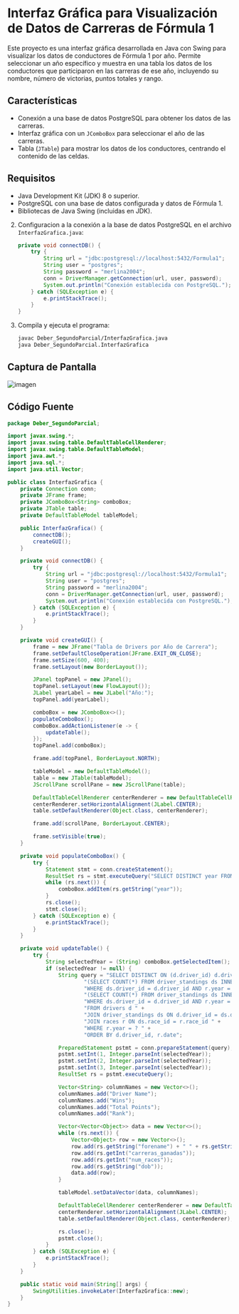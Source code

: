# Interfaz Gráfica para Visualización de Datos de Carreras de Fórmula 1

Este proyecto es una interfaz gráfica desarrollada en Java con Swing para visualizar los datos de conductores de Fórmula 1 por año. Permite seleccionar un año específico y muestra en una tabla los datos de los conductores que participaron en las carreras de ese año, incluyendo su nombre, número de victorias, puntos totales y rango.

## Características

- Conexión a una base de datos PostgreSQL para obtener los datos de las carreras.
- Interfaz gráfica con un `JComboBox` para seleccionar el año de las carreras.
- Tabla (`JTable`) para mostrar los datos de los conductores, centrando el contenido de las celdas.

## Requisitos

- Java Development Kit (JDK) 8 o superior.
- PostgreSQL con una base de datos configurada y datos de Fórmula 1.
- Bibliotecas de Java Swing (incluidas en JDK).


2. Configuracion a la conexión a la base de datos PostgreSQL en el archivo `InterfazGrafica.java`:
    ```java
    private void connectDB() {
        try {
            String url = "jdbc:postgresql://localhost:5432/Formula1";
            String user = "postgres";
            String password = "merlina2004";
            conn = DriverManager.getConnection(url, user, password);
            System.out.println("Conexión establecida con PostgreSQL.");
        } catch (SQLException e) {
            e.printStackTrace();
        }
    }
    ```

3. Compila y ejecuta el programa:
    ```bash
    javac Deber_SegundoParcial/InterfazGrafica.java
    java Deber_SegundoParcial.InterfazGrafica
    ```

## Captura de Pantalla

![imagen](https://github.com/JansHilaca/ConductoresInterfaz/assets/168945853/82d7ea64-8c87-467a-8a6f-e8c43e20e474)

## Código Fuente

```java
package Deber_SegundoParcial;

import javax.swing.*;
import javax.swing.table.DefaultTableCellRenderer;
import javax.swing.table.DefaultTableModel;
import java.awt.*;
import java.sql.*;
import java.util.Vector;

public class InterfazGrafica {
    private Connection conn;
    private JFrame frame;
    private JComboBox<String> comboBox;
    private JTable table;
    private DefaultTableModel tableModel;

    public InterfazGrafica() {
        connectDB();
        createGUI();
    }

    private void connectDB() {
        try {
            String url = "jdbc:postgresql://localhost:5432/Formula1";
            String user = "postgres";
            String password = "merlina2004";
            conn = DriverManager.getConnection(url, user, password);
            System.out.println("Conexión establecida con PostgreSQL.");
        } catch (SQLException e) {
            e.printStackTrace();
        }
    }

    private void createGUI() {
        frame = new JFrame("Tabla de Drivers por Año de Carrera");
        frame.setDefaultCloseOperation(JFrame.EXIT_ON_CLOSE);
        frame.setSize(600, 400);
        frame.setLayout(new BorderLayout());

        JPanel topPanel = new JPanel();
        topPanel.setLayout(new FlowLayout());
        JLabel yearLabel = new JLabel("Año:");
        topPanel.add(yearLabel);

        comboBox = new JComboBox<>();
        populateComboBox();
        comboBox.addActionListener(e -> {
            updateTable();
        });
        topPanel.add(comboBox);

        frame.add(topPanel, BorderLayout.NORTH);

        tableModel = new DefaultTableModel();
        table = new JTable(tableModel);
        JScrollPane scrollPane = new JScrollPane(table);

        DefaultTableCellRenderer centerRenderer = new DefaultTableCellRenderer();
        centerRenderer.setHorizontalAlignment(JLabel.CENTER);
        table.setDefaultRenderer(Object.class, centerRenderer);

        frame.add(scrollPane, BorderLayout.CENTER);

        frame.setVisible(true);
    }

    private void populateComboBox() {
        try {
            Statement stmt = conn.createStatement();
            ResultSet rs = stmt.executeQuery("SELECT DISTINCT year FROM races ORDER BY year DESC");
            while (rs.next()) {
                comboBox.addItem(rs.getString("year"));
            }
            rs.close();
            stmt.close();
        } catch (SQLException e) {
            e.printStackTrace();
        }
    }

    private void updateTable() {
        try {
            String selectedYear = (String) comboBox.getSelectedItem();
            if (selectedYear != null) {
                String query = "SELECT DISTINCT ON (d.driver_id) d.driver_id, d.forename, d.surname, d.dob, d.nationality, " +
                        "(SELECT COUNT(*) FROM driver_standings ds INNER JOIN races r ON ds.race_id = r.race_id " +
                        "WHERE ds.driver_id = d.driver_id AND r.year = ? AND ds.position = 1) AS carreras_ganadas, " +
                        "(SELECT COUNT(*) FROM driver_standings ds INNER JOIN races r ON ds.race_id = r.race_id " +
                        "WHERE ds.driver_id = d.driver_id AND r.year = ?) AS num_races " +
                        "FROM drivers d " +
                        "JOIN driver_standings ds ON d.driver_id = ds.driver_id " +
                        "JOIN races r ON ds.race_id = r.race_id " +
                        "WHERE r.year = ? " +
                        "ORDER BY d.driver_id, r.date";

                PreparedStatement pstmt = conn.prepareStatement(query);
                pstmt.setInt(1, Integer.parseInt(selectedYear));
                pstmt.setInt(2, Integer.parseInt(selectedYear));
                pstmt.setInt(3, Integer.parseInt(selectedYear));
                ResultSet rs = pstmt.executeQuery();

                Vector<String> columnNames = new Vector<>();
                columnNames.add("Driver Name");
                columnNames.add("Wins");
                columnNames.add("Total Points");
                columnNames.add("Rank");

                Vector<Vector<Object>> data = new Vector<>();
                while (rs.next()) {
                    Vector<Object> row = new Vector<>();
                    row.add(rs.getString("forename") + " " + rs.getString("surname"));
                    row.add(rs.getInt("carreras_ganadas"));
                    row.add(rs.getInt("num_races"));
                    row.add(rs.getString("dob")); 
                    data.add(row);
                }

                tableModel.setDataVector(data, columnNames);

                DefaultTableCellRenderer centerRenderer = new DefaultTableCellRenderer();
                centerRenderer.setHorizontalAlignment(JLabel.CENTER);
                table.setDefaultRenderer(Object.class, centerRenderer);

                rs.close();
                pstmt.close();
            }
        } catch (SQLException e) {
            e.printStackTrace();
        }
    }

    public static void main(String[] args) {
        SwingUtilities.invokeLater(InterfazGrafica::new);
    }
}
